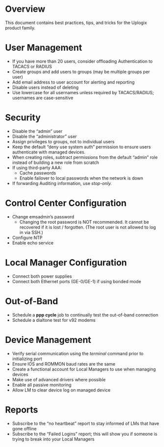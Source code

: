 <!-- 5.4 -->
<!-- Description: This document contains best practices, tips, and tricks for the Uplogix product family. -->
# Overview

This document contains best practices, tips, and tricks for the Uplogix product family.

# User Management

* If you have more than 20 users, consider offloading Authentication to TACACS or RADIUS
* Create groups and add users to groups (may be multiple groups per user)
* Add email address to user account for alerting and reporting
* Disable users instead of deleting
* Use lowercase for all usernames unless required by TACACS/RADIUS; usernames are case-sensitive

# Security

* Disable the “admin” user
* Disable the “administrator” user
* Assign privileges to groups, not to individual users
* Keep the default “deny use system auth” permission to ensure users authenticate with managed devices.
* When creating roles, subtract permissions from the default “admin” role instead of building a new role from scratch
* If using third-party AAA:
	* Cache passwords
	* Enable failover to local passwords when the network is down
* If forwarding Auditing information, use *stop-only.*

# Control Center Configuration

* Change emsadmin’s password
	* Changing the root password is NOT recommended. It cannot be recovered if it is lost / forgotten. (The root user is not allowed to log in via SSH.)
* Configure NTP
* Enable echo service

# Local Manager Configuration

* Connect both power supplies
* Connect both Ethernet ports (GE-0/GE-1) if using bonded mode

# Out-of-Band

* Schedule a **ppp cycle** job to continually test the out-of-band connection
* Schedule a dialtone test for v92 modems

# Device Management

* Verify serial communication using the *terminal* command prior to initializing port
* Ensure IOS and ROMMON baud rates are the same
* Create a functional account for Local Managers to use when managing devices
* Make use of advanced drivers where possible
* Enable all passive monitoring
* Allow LM to clear device log on managed device

# Reports

* Subscribe to the “no heartbeat” report to stay informed of LMs that have gone offline
* Subscribe to the “Failed Logins” report; this will show you if someone is trying to break into your Local Managers